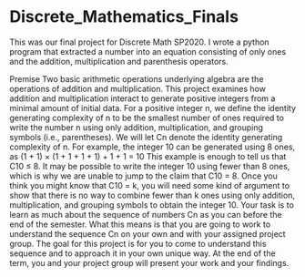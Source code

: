 # Discrete_Mathematics_Finals
 This was our final project for Discrete Math SP2020. I wrote a python program that extracted a number into an equation consisting of only ones and the addition, multiplication and parenthesis operators.

 Premise
Two basic arithmetic operations underlying algebra are the operations of addition and multiplication. This project examines how addition and multiplication interact to generate positive integers from a minimal amount of initial data. For a positive integer n, we define the identity generating complexity of n to be the smallest number of ones required to write the number n using only addition, multiplication, and grouping symbols (i.e., parentheses). We will let Cn denote the identity generating complexity of n. For example, the integer 10 can be generated using 8 ones, as
(1 + 1) × (1 + 1 + 1 + 1) + 1 + 1 = 10
This example is enough to tell us that C10 ≤ 8. It may be possible to write the integer 10 using fewer than 8 ones, which is why we are unable to jump to the claim that C10 = 8. Once you think you might know that C10 = k, you will need some kind of argument to show that there is no way to combine fewer than k ones using only addition, multiplication, and grouping symbols to obtain the integer 10.
Your task is to learn as much about the sequence of numbers Cn as you can before the end of the semester. What this means is that you are going to work to understand the sequence Cn on your own and with your assigned project group. The goal for this project is for you to come to understand this sequence and to approach it in your own unique way. At the end of the term, you and your project group will present your work and your findings.
